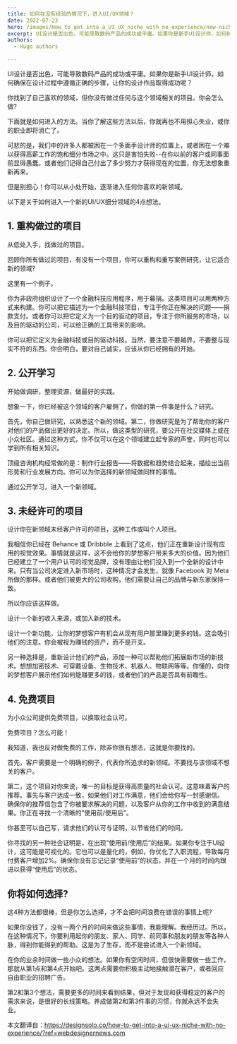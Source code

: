 ```yaml
---
title: 如何在没有经验的情况下，进入UI/UX领域？
date: 2022-07-23
hero: /images/How_to_get_into_a_UI_UX_niche_with_no_experience/new-niche.png
excerpt: UI设计是否出色，可能导致数码产品的成功或平庸。如果你是新手UI设计师，如何确保在设计过程中遵循正确的步骤，让你的设计作品取得成功呢？
authors:
  - Hugo authors

---
```

UI设计是否出色，可能导致数码产品的成功或平庸。如果你是新手UI设计师，如何确保在设计过程中遵循正确的步骤，让你的设计作品取得成功呢？

你找到了自己喜欢的领域，但你没有做过任何与这个领域相关的项目。你会怎么做?

下面就是如何进入的方法。当你了解这些方法以后，你就再也不用担心失业，或你的职业即将消亡了。

可悲的是，我们中的许多人都被困在一个多面手设计师的位置上，或者困在一个难以获得高薪工作的饱和细分市场之中。这只是害怕失败--在你以前的客户或同事面前显得愚蠢。或者他们记得自己付出了多少努力才获得现在的位置，你无法想象重新再来。

但是别担心！你可以从小处开始，逐渐进入任何你喜欢的新领域。

以下是关于如何进入一个新的UI/UX细分领域的4点想法。

## 1. 重构做过的项目

从低处入手，找做过的项目。  

回顾你所有做过的项目，有没有一个项目，你可以重构和重写案例研究，让它适合新的领域?

这里有一个例子。

你为非政府组织设计了一个金融科技应用程序，用于募捐。这类项目可以用两种方式来构建。你可以把它描述为一个金融科技项目，专注于你正在解决的问题——捐款支付。或者你可以把它定义为一个目的驱动的项目，专注于你所服务的市场，以及目的驱动的公司，可以给正确的工具带来的影响。

你可以把它定义为金融科技或目的驱动科技。当然，要注意不要越界，不要整与现实不符的东西。你会明白，要对自己诚实，应该从你已经拥有的开始。

## 2. 公开学习

开始做调研，整理资源，做最好的实践。

想象一下，你已经被这个领域的客户雇佣了。你做的第一件事是什么？研究。

首先，你自己做研究，以熟悉这个新的领域。第二，你做研究是为了帮助你的客户对他们的产品做出更好的决定。所以，做这类型的研究，要公开在社交媒体上或在小众社区。通过这种方式，你不仅可以在这个领域建立起专家的声誉，同时也可以学到所有相关知识。

顶级咨询机构经常做的是：制作行业报告——将数据和趋势结合起来，描绘出当前形势和行业发展方向。你可以为你选择的新领域做同样的事情。

通过公开学习，进入一个新领域。  


## 3. 未经许可的项目
设计你在新领域未经客户许可的项目，这种工作或叫个人项目。

我相信你已经在 Behance 或 Dribbble 上看到了这点，他们正在重新设计现有应用的视觉效果。事情就是这样，这不会给你的梦想客户带来多大的价值。因为他们已经建立了一个用户认可的视觉品牌，没有理由让他们投入到一个全新的设计中来。只有当公司决定进入新市场时，这种情况才会发生，就像 Facebook 对 Meta 所做的那样。或者他们被更大的公司收购，他们需要让自己的品牌与新东家保持一致。

所以你应该这样做。

设计一个新的收入来源，或加入新的技术。

设计一个新功能，让你的梦想客户有机会从现有用户那里赚到更多的钱。这会吸引他们的注意。你会被视为赚钱的资产，而不是开支。

另一种选择是，重新设计他们的产品，添加一种可以帮助他们拓展新市场的新技术。想想加密技术、可穿戴设备、生物技术、机器人、物联网等等。你懂的，向你的梦想客户展示他们如何能赚更多的钱，或者他们的产品是否具有前瞻性。

## 4. 免费项目

为小众公司提供免费项目，以换取社会认可。

免费项目？怎么可能！

我知道，我也反对做免费的工作，除非你很有想法，这就是你要找的。

首先，客户需要是一个明确的例子，代表你所追求的新领域。不要找与该领域不想关的客户。

第二，这个项目对你来说，唯一的目标是获得高质量的社会认可。这意味着客户的推荐。事先与客户达成一致，如果他们对工作满意，他们会给你写一封感谢信。
确保你的推荐信包含了你被要求解决的问题，以及客户从你的工作中收到的满意结果。你正在寻找一个清晰的”使用前/使用后”。

你甚至可以自己写，请求他们的认可与证明，以节省他们的时间。

你寻找的另一种社会证明是，在出现“使用前/使用后”的结果。如果你专注于UI设计，这可能是可视化的。它也可以是量化的，例如，你优化了入职流程，导致每月付费客户增加2%。确保你没有忘记记录“使用前”的状态，并在一个月的时间内跟进以获得“使用后”的状态。

## 你将如何选择?

这4种方法都很棒，但是你怎么选择，才不会把时间浪费在错误的事情上呢?

如果你没钱了，没有一两个月的时间来做这些事情，我能理解。我经历过。所以，在这种情况下，你要利用起你的朋友、家人、同学、前同事和朋友的朋友等各种人脉，得到你能得到的帮助。这是为了生存，而不是尝试进入一个新领域。

在你的业余时间做一些小众的想法。如果你有空闲时间，但很快需要做一些工作，那就从第1点和第4点开始吧。这两点需要你积极主动地接触潜在客户，或者回应自由职业的招聘广告。

第2和第3个想法，需要更多的时间来看到结果，但对于发现和获得稳定的客户的需求来说，是很好的长线策略。养成做第2和第3件事的习惯，你就永远不会失业。

本文翻译自：https://designsolo.co/how-to-get-into-a-ui-ux-niche-with-no-experience/?ref=webdesignernews.com